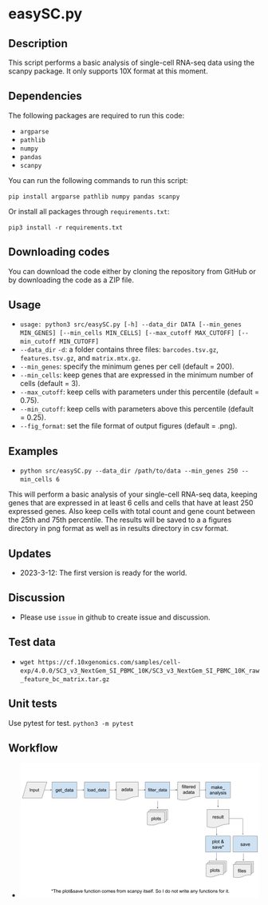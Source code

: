 # easySC.py

## Description

This script performs a basic analysis of single-cell RNA-seq data using the scanpy package. It only supports 10X format at this moment.

## Dependencies

The following packages are required to run this code:

- `argparse`
- `pathlib`
- `numpy`
- `pandas`
- `scanpy`

You can run the following commands to run this script:

`pip install argparse pathlib numpy pandas scanpy`

Or install all packages through `requirements.txt`:

`pip3 install -r requirements.txt`

## Downloading codes

You can download the code either by cloning the repository from GitHub or by downloading the code as a ZIP file.

## Usage

- `usage: python3 src/easySC.py [-h] --data_dir DATA [--min_genes MIN_GENES] [--min_cells MIN_CELLS] [--max_cutoff MAX_CUTOFF] [--min_cutoff MIN_CUTOFF]`
- `--data_dir` `-d`: a folder contains three files: `barcodes.tsv.gz`, `features.tsv.gz`, and `matrix.mtx.gz`.
- `--min_genes`: specify the minimum genes per cell (default = 200).
- `--min_cells`: keep genes that are expressed in the minimum number of cells (default = 3).
- `--max_cutoff`: keep cells with parameters under this percentile (default = 0.75).
- `--min_cutoff`: keep cells with parameters above this percentile (default = 0.25).
- `--fig_format`: set the file format of output figures (default = .png).

## Examples

- `python src/easySC.py --data_dir /path/to/data --min_genes 250 --min_cells 6`

This will perform a basic analysis of your single-cell RNA-seq data, keeping genes that are expressed in at least 6 cells and cells that have at least 250 expressed genes. Also keep cells with total count and gene count between the 25th and 75th percentile. The results will be saved to a a figures directory in png format as well as in results directory in csv format.

## Updates

- 2023-3-12: The first version is ready for the world.

## Discussion

- Please use `issue` in github to create issue and discussion.

## Test data

- `wget https://cf.10xgenomics.com/samples/cell-exp/4.0.0/SC3_v3_NextGem_SI_PBMC_10K/SC3_v3_NextGem_SI_PBMC_10K_raw_feature_bc_matrix.tar.gz`

## Unit tests

Use pytest for test.
`python3 -m pytest`

## Workflow

- ![workflow](easySC_workflow.png)
